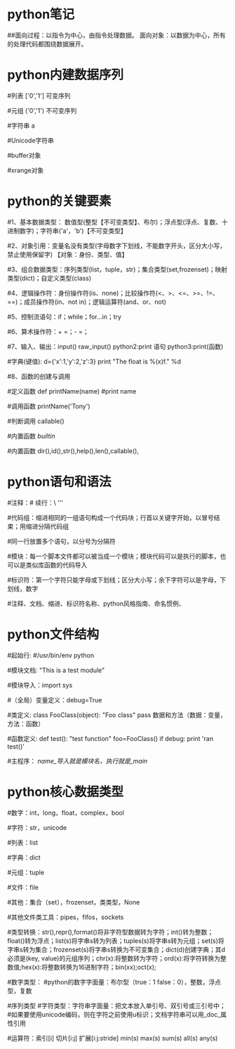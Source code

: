 # python笔记

##面向过程：以指令为中心，由指令处理数据。 面向对象：以数据为中心，所有的处理代码都围绕数据展开。

# python内建数据序列

#列表   ['0','1']   可变序列

#元组   ('0','1')   不可变序列

#字符串  a          

#Unicode字符串

#buffer对象

#xrange对象

# python的关键要素
#1、基本数据类型： 数值型(整型【不可变类型】、布尔)；浮点型(浮点、复数、十进制数字)；字符串('a'，'b')【不可变类型】

#2、对象引用：变量名没有类型(字母数字下划线，不能数字开头，区分大小写，禁止使用保留字)  【对象：身份、类型、值】

#3、组合数据类型：序列类型(list，tuple，str)；集合类型(set,frozenset)；映射类型(dict)；自定义类型(class)

#4、逻辑操作符：身份操作符(is、none)；比较操作符(<、>、<=、>=、!=、==)；成员操作符(in、not in)；逻辑运算符(and、or、not)

#5、控制流语句：if；while；for...in；try

#6、算术操作符：+ =；- =；

#7、输入、输出：input() raw_input()  python2:print 语句   python3:print(函数)

#字典(键值):  d={'x':1,'y':2,'z':3}   print "The float is %(x)f." %d

#8、函数的创建与调用

#定义函数 def printName(name) #print name

#调用函数 printName('Tony')

#判断调用 callable()

#内置函数 _builtin_

#内置函数 dir(),id(),str(),help(),len(),callable(),

# python语句和语法
#注释：#   续行：\ '''

#代码组：缩进相同的一组语句构成一个代码块；行首以关键字开始，以冒号结束；用缩进分隔代码组

#同一行放置多个语句，以分号为分隔符

#模块：每一个脚本文件都可以被当成一个模块；模块代码可以是执行的脚本，也可以是类似库函数的代码导入

#标识符：第一个字符只能字母或下划线；区分大小写；余下字符可以是字母，下划线，数字

#注释、文档、缩进、标识符名称、python风格指南、命名惯例、

# python文件结构
#起始行: #/usr/bin/env python

#模块文档: "This is a test module"

#模块导入：import sys

#（全局）变量定义：debug=True

#类定义: class FooClass(object): "Foo class" pass    数据和方法（数据：变量，方法：函数）

#函数定义: def test(): "test function" foo=FooClass()      if debug: print 'ran test()'

#主程序： _name_导入就是模块名，执行就是_main_

# python核心数据类型
#数字：int，long，float，complex，bool

#字符：str，unicode

#列表：list

#字典：dict

#元组：tuple

#文件：file

#其他：集合（set），frozenset，类类型，None

#其他文件类工具：pipes，fifos，sockets

#类型转换：str(),repr(),format()将非字符型数据转为字符；int()转为整数；float()转为浮点；list(s)将字串s转为列表；tuples(s)将字串s转为元组；set(s)将字串s转为集合；frozenset(s)将字串s转换为不可变集合；dict(d)创建字典；其d必须是(key, value)的元组序列；chr(x):将整数转为字符；ord(x):将字符转换为整数值;hex(x):将整数转换为16进制字符；bin(xx);oct(x);

#数字类型：
#python的数字字面量：布尔型（true：1 false：0），整数，浮点型，复数

#序列类型
#字符类型：字符串字面量：把文本放入单引号、双引号或三引号中；
#如果要使用unicode编码，则在字符之前使用u标识；文档字符串可以用_doc_属性引用

#运算符：索引[i]
        切片[i:j]
        扩展[i:j:stride]
        min(s) max(s) sum(s) all(s) any(s)

